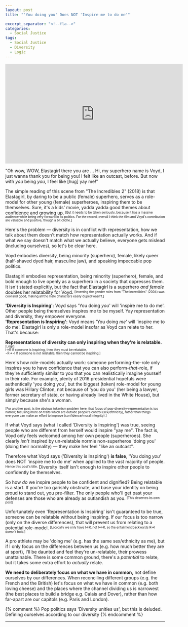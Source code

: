 ```yaml
---
layout: post
title: "'You doing you' Does NOT 'Inspire me to do me'"

excerpt_separator: "<!--fla-->"
categories:
  - Social Justice
tags:
  - Social Justice
  - Diversity
  - Logic
---
```


<iframe width="560" height="315" align="middle" src="https://www.youtube.com/embed/GI8he-IbolA?controls=1&amp;start=0&amp;end=51" frameborder="0" allow="autoplay; encrypted-media" allowfullscreen></iframe>

"Oh wow, WOW, Elastagirl there you are ... Hi, my superhero name is Voyd, I just wanna thank you for being you! I felt like an outcast, before. But now with *you* being *you*, I feel like [hug] yay me!"

The simple reading of this scene from "The Incredibles 2" (2018) is that Elastagirl, by daring to be a public (female) superhero, serves as a role-model for other young (female) superheroes, inspiring them to be themselves. Sure, it's a kids' movie, yadda yadda good themes about confidence and growing up. <sup><sub>[But it needs to be taken seriously, because it has a massive audience while being very forward in its politics. For the record, overall I think the film and Voyd's contribution are valuable and positive, though a bit cliché.]</sub></sup>

Here's the problem — diversity is in conflict with representation, how we talk about them doesn't match how representation actually works. And if what we say doesn't match what we actually believe, everyone gets mislead (including ourselves), so let's be clear here.

Voyd embodies diversity, being minority (superhero), female, likely queer (half-shaved dyed hair, masculine jaw), and speaking impeccable pop politics. 

Elastagirl embodies representation, being minority (superhero), female, and bold enough to live openly as a superhero in a society that oppresses them. It isn't stated explicitly, but the fact that Elastagirl is a superhero *and female* doubles her relatability for Voyd. <sup><sub>[Inverting the gender roles from "The Incredibles" (2004) was cool and good, making all the male characters easily duped wasn't.]</sub></sup>

**'Diversity is Inspiring'**: Voyd says 'You doing *you*' will 'inspire me to do me'. Other people being themselves inspires me to be myself. Yay representation and diversity, they empower everyone.  
**'Representation is Inspiring'**: Voyd means 'You doing *me*' will 'inspire me to do me'. Elastagirl is only a role-model insofar as Voyd can relate to her. That's because:

**Representations of diversity can only inspiring when they're is relatable.** <sup><sub>[Logic:  
I→R  If someone is inspiring, then they must be relatable.  
¬R→¬I If someone is not relatable, then they cannot be inspiring.]</sub></sup>

Here's how role-models actually work: someone performing-the-role only inspires you to have confidence that you can also perform-*that*-role, if they're sufficiently similar to you that you can realistically imagine yourself in their role.
For example, plenty of 2016 presidential hopefuls were authentically 'you doing you', but the biggest (token) role-model for young girls was Hillary Clinton, not because of 'you do you' (her being a lawyer, former secretary of state, or having already lived in the White House), but simply because she's a woman.

<sup><sub>[For another post, is the obvious tokenism problem here, that focus of pop-diversity-representation is too narrow, focusing more on traits which are outside people's control (sex/ethnicity), rather than things everyone can make an effort to improve (confidence/moral integrity).]</sub></sup>


If what Voyd says (what I called 'Diversity is Inspiring') was true, seeing people who are different from herself would inspire "yay me".
The fact is, Voyd only feels welcomed among her own people (superheroes).
She clearly *isn't* inspired by un-relatable normie non-superheros 'doing you' (doing their normality) — they make her feel "like an outcast".

Therefore what Voyd says ('Diversity is Inspiring') **is false**, 'You doing *you*' does NOT 'inspire me to do me' when applied to the vast majority of people. <sup><sub>Hence this post's title.</sub></sup> Diversity itself isn't enough to inspire other people to confidently be themselves.

So how *do* we inspire people to be confident and dignified? Being relatable is a start. If you're too garishly obstinate, and base your identity on being proud to stand out, you pre-filter. The only people who'll get past your defenses are those who are already as outlandish as you. <sup><sub>[This deserves its own post]</sub></sup>

Unfortunately even 'Representation is Inspiring' isn't guaranteed to be true, someone can be relatable without being inspiring.
If our focus is too narrow (only on the diverse differences), that will prevent us from relating to a potential role-model.
<sup><sub>[Logically we only have I→R, not I⇔R, so the entailment backwards R→I doesn't hold.]</sub></sup>

A pro athlete may be 'doing me' (e.g. has the same sex/ethnicity as me), but if I only focus on the differences between us (e.g. how much better they are at sport), I'll be daunted and feel they're un-relatable, their prowess unattainable. There is some common ground, there's a *potential* to relate, but it takes some extra effort to *actually* relate.

**We need to deliberately focus on what we have in common,** not define ourselves by our differences. When reconciling different groups (e.g. the French and the British) let's focus on what we have in common (e.g. both loving cheese) and the places where the channel dividing us is narrowest (the best places to build a bridge e.g. Calais and Dover), rather than how far-apart are our capitols (e.g. Paris and London).


{% comment %}
Pop politics says 'Diversity unities us', but this is deluded. Defining ourselves according to our diversity
{% endcomment %}








___


